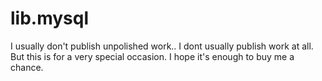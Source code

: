# lib.mysql

I usually don't publish unpolished work.. I dont usually publish work at all.
But this is for a very special occasion. I hope it's enough to buy me a chance. 
